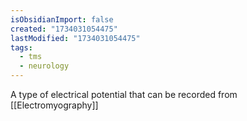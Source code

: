 ```yaml
---
isObsidianImport: false
created: "1734031054475"
lastModified: "1734031054475"
tags:
  - tms
  - neurology
---
```

A type of electrical potential that can be recorded from [[Electromyography]]